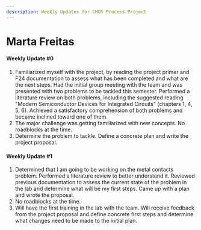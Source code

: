```yaml
---
description: Weekly Updates for CMOS Process Project
---
```


# Marta Freitas

#### Weekly Update #0&#x20;

1. Familiarized myself with the project, by reading the project primer and F24 documentation to assess what has been completed and what are the next steps. Had the initial group meeting with the team and was presented with two problems to be tackled this semester. Performed a literature review on both problems, including the suggested reading "Modern Semiconductor Devices for Integrated Circuits" (chapters 1, 4, 5, 6). Achieved a satisfactory comprehension of both problems and became inclined toward one of them.
2. The major challenge was getting familiarized with new concepts. No roadblocks at the time.
3. Determine the problem to tackle. Define a concrete plan and write the project proposal.

#### Weekly Update #1

1. Determined that I am going to be working on the metal contacts problem. Performed a literature review to better understand it. Reviewed previous documentation to assess the current state of the problem in the lab and determine what will be my first steps. Came up with a plan and wrote the proposal.
2. No roadblocks at the time.
3. Will have the first training in the lab with the team.  Will receive feedback from the project proposal and define concrete first steps and determine what changes need to be made to the initial plan.
